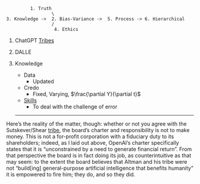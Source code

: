 ```
         1. Truth
                 \
3. Knowledge ->  2. Bias-Variance ->  5. Process -> 6. Hierarchical
                 /
                  4. Ethics
```


1. ChatGPT [Tribes](https://stratechery.com/2023/openais-misalignment-and-microsofts-gain/)
2. DALLE
3. Knowledge
   - Data
     - Updated
   - Credo
     - Fixed, Varying, $\frac{\partial Y}{\partial t}$
   - [Skills](https://jhufena.github.io/home/act1/act_1_0/act_1_0_3.html)
     - To deal with the challenge of error
       

   ---

Here’s the reality of the matter, though: whether or not you agree with the Sutskever/Shear [tribe](https://stratechery.com/2023/openais-misalignment-and-microsofts-gain/), the board’s charter and responsibility is not to make money. This is not a for-profit corporation with a fiduciary duty to its shareholders; indeed, as I laid out above, OpenAI’s charter specifically states that it is “unconstrained by a need to generate financial return”. From that perspective the board is in fact doing its job, as counterintuitive as that may seem: to the extent the board believes that Altman and his tribe were not “build[ing] general-purpose artificial intelligence that benefits humanity” it is empowered to fire him; they do, and so they did.
